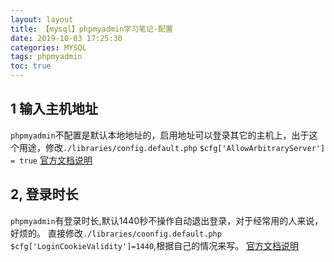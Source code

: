 ```yaml
---
layout: layout
title: 【mysql】phpmyadmin学习笔记-配置
date: 2019-10-03 17:25:30
categories: MYSQL
tags: phpmyadmin
toc: true
---
```

1 输入主机地址
--
`phpmyadmin`不配置是默认本地地址的，启用地址可以登录其它的主机上，出于这个用途，修改`./libraries/config.default.php`
`$cfg['AllowArbitraryServer'] = true`
[官方文档说明](https://docs.phpmyadmin.net/en/latest/config.html#cfg_AllowArbitraryServer)

2, 登录时长
--

`phpmyadmin`有登录时长,默认1440秒不操作自动退出登录，对于经常用的人来说，好烦的。 直接修改`./libraries/coonfig.default.php` `$cfg['LoginCookieValidity']=1440`,根据自己的情况来写。
[官方文档说明](https://docs.phpmyadmin.net/en/latest/config.html#cfg_LoginCookieValidity)

<!--more-->


